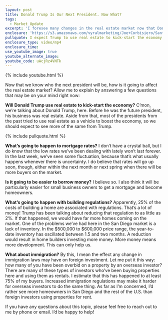 ```yaml
---
layout: post
title: Donald Trump Is Our Next President. Now What?
tags:
  - Market Update
excerpt: 'I foresee many changes in the real estate market now that Donald Trump has been elected president. Most of them, I believe, can be beneficial to homeowners.'
enclosure: 'https://s3.amazonaws.com/vyralmarketing/Joe+Corbisiero/San+Diego+Real+Estate+Trump%27s+Effect+on+the+Real+Estate+Market.mp4'
pullquote: I expect Trump to use real estate to kick-start the economy.
enclosure_type: video/mp4
enclosure_time:
use_youtube_image: true
youtube_alternate_image:
youtube_code: uAcjRz4VNTk
---
```



{% include youtube.html %}

Now that we know who the next president will be, how is it going to affect the real estate market? Allow me to explain by answering a few questions that may be on your mind right now:

**Will Donald Trump use real estate to kick-start the economy?** C’mon, we’re talking about Donald Trump, here. Before he was the future president, his business was real estate. Aside from that, most of the presidents from the past tried to use real estate as a vehicle to boost the economy, so we should expect to see more of the same from Trump.

{% include pullquote.html %}

**What’s going to happen to mortgage rates?** I don’t have a crystal ball, but I do know that the low rates we’ve been dealing with lately won’t last forever. In the last week, we’ve seen some fluctuation, because that’s what usually happens whenever there is uncertainty. I do believe that rates will go up soon, though, either within the next month or next spring when there will be more buyers on the market.

**Is it going to be easier to borrow money?** I believe so. I also think it will be particularly easier for small business owners to get a mortgage and become homeowners.

**What’s going to happen with building regulations?** Apparently, 25% of the costs of building a home are associated with regulations. That’s a lot of money! Trump has been talking about reducing that regulation to as little as 2%. If that happened, we would have far more homes coming on the market. One of the problems we’ve had here in the San Diego market is a lack of inventory. In the $500,000 to $600,000 price range, the year-to-date inventory has oscillated between 1.5 and two months. A reduction would result in home builders investing more money. More money means more development. This can only help us.

**What about immigration?** By this, I mean the effect any change in immigration laws may have on foreign investment. Let me put it this way: how many of you have been overbid on a property by an overseas investor? There are many of these types of investors who’ve been buying properties here and using them as rentals. I estimate that this has happened to at least 75% of my buyers. Increased immigration regulations may make it harder for overseas investors to do the same thing. As far as I’m concerned, I’d rather see more homeowners in San Diego and the rest of the U.S. than foreign investors using properties for rent.

If you have any questions about this topic, please feel free to reach out to me by phone or email. I’d be happy to help!